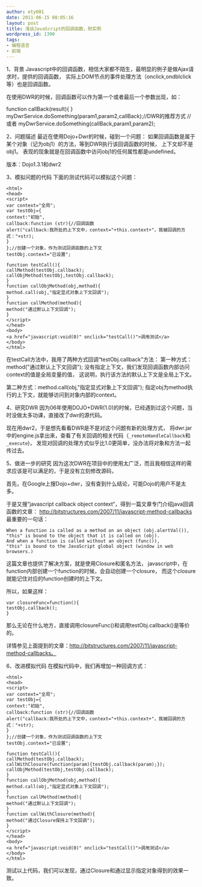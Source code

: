 ```yaml
---
author: ety001
date: 2011-06-15 08:05:16
layout: post
title: 浅谈JavaScript的回调函数，附实例
wordpress_id: 1390
tags:
- 编程语言
- 前端
---
```


1、背景
Javascript中的回调函数，相信大家都不陌生，最明显的例子是做Ajax请求时，提供的回调函数，
实际上DOM节点的事件处理方法（onclick,ondblclick等）也是回调函数。

在使用DWR的时候，回调函数可以作为第一个或者最后一个参数出现，如：

function callBack(result){
}
myDwrService.doSomething(param1,param2,callBack);//DWR的推荐方式
//或者
myDwrService.doSomething(callBack,param1,param2);


2、问题描述
最近在使用Dojo+Dwr的时候，碰到一个问题：
如果回调函数是属于某个对象（记为obj1）的方法，等到DWR执行该回调函数的时候，
上下文却不是obj1。
表现的现象就是在回调函数中访问obj1的任何属性都是undefined。

版本：Dojo1.3.1和dwr2

3、模拟问题的代码
下面的测试代码可以模拟这个问题：

```
<html>
<head>
<script>
var context="全局";
var testObj={
context:"初始",
callback:function (str){//回调函数
alert("callback:我所处的上下文中，context="+this.context+"，我被回调的方式："+str);
}
};//创建一个对象，作为测试回调函数的上下文
testObj.context="已设置";

function testCall(){
callMethod(testObj.callback);
callObjMethod(testObj,testObj.callback);
}
function callObjMethod(obj,method){
method.call(obj,"指定显式对象上下文回调");
}
function callMethod(method){
method("通过默认上下文回调");
}
</script>
</head>
<body>
<a href="javascript:void(0)" onclick="testCall()">调用测试</a>
</body>
</html>
```

在testCall方法中，我用了两种方式回调“testObj.callback"方法：
第一种方式：method("通过默认上下文回调");
没有指定上下文，我们发现回调函数内部访问context的值是全局变量的值，
这说明，执行该方法的默认上下文是全局上下文。

第二种方式：method.call(obj,"指定显式对象上下文回调");
指定obj为method执行的上下文，就能够访问到对象内部的context。


4、研究DWR
因为06年使用DOJO+DWR(1.0)的时候，已经遇到过这个问题，当时没做太多功课，直接改了dwr的源代码。

现在用dwr2，于是想先看看DWR是不是对这个问题有新的处理方式，
将dwr.jar中的engine.js拿出来，查看了有关回调的相关代码（`_remoteHandleCallback`和`_execute`)，
发现对回调的处理方式似乎比1.0更简单，没办法将对象和方法一起传过去。

5、做进一步的研究
因为这次DWR在项目中的使用太广泛，而且我相信这样的需求应该是可以满足的，于是没有立刻修改源码，

首先，在Google上搜Dojo+dwr，没有查到什么结论，可能Dojo的用户不是太多。

于是又搜”javascript callback object context“，得到一篇文章专门介绍java回调函数的文章：
http://bitstructures.com/2007/11/javascript-method-callbacks
最重要的一句话：

    When a function is called as a method on an object (obj.alertVal()),
    "this" is bound to the object that it is called on (obj).
    And when a function is called without an object (func()),
    "this" is bound to the JavaScript global object (window in web browsers.)

这篇文章也提供了解决方案，就是使用Closure和匿名方法，
javascript中，在function内部创建一个function的时候，会自动创建一个closure，
而这个closure就能记住对应的function创建时的上下文。

所以，如果这样：

```
var closureFunc=function(){
testObj.callback();
}
```

那么无论在什么地方，直接调用closureFunc()和调用testObj.callback()是等价的。

详情参见上面提到的文章：http://bitstructures.com/2007/11/javascript-method-callbacks。

6、改进模拟代码
在模拟代码中，我们再增加一种回调方式：

```
<html>
<head>
<script>
var context="全局";
var testObj={
context:"初始",
callback:function (str){//回调函数
alert("callback:我所处的上下文中，context="+this.context+"，我被回调的方式："+str);
}
};//创建一个对象，作为测试回调函数的上下文
testObj.context="已设置";

function testCall(){
callMethod(testObj.callback);
callWithClosure(function(param){testObj.callback(param);});
callObjMethod(testObj,testObj.callback);
}
function callObjMethod(obj,method){
method.call(obj,"指定显式对象上下文回调");
}
function callMethod(method){
method("通过默认上下文回调");
}
function callWithClosure(method){
method("通过Closure保持上下文回调");
}
</script>
</head>
<body>
<a href="javascript:void(0)" onclick="testCall()">调用测试</a>
</body>
</html>
```

测试以上代码，我们可以发现，通过Closure和通过显示指定对象得到的效果一致。

